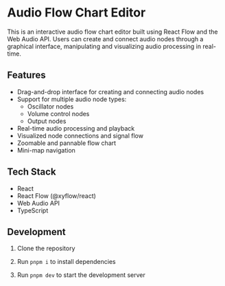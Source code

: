 # Audio Flow Chart Editor

This is an interactive audio flow chart editor built using React Flow and the Web Audio API. Users can create and connect audio nodes through a graphical interface, manipulating and visualizing audio processing in real-time.

## Features

- Drag-and-drop interface for creating and connecting audio nodes
- Support for multiple audio node types:
  - Oscillator nodes
  - Volume control nodes
  - Output nodes
- Real-time audio processing and playback
- Visualized node connections and signal flow
- Zoomable and pannable flow chart
- Mini-map navigation

## Tech Stack

- React
- React Flow (@xyflow/react)
- Web Audio API
- TypeScript

## Development

1. Clone the repository
2. Run `pnpm i` to install dependencies

3. Run `pnpm dev` to start the development server
